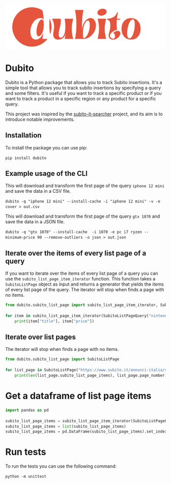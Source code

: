![Dubito Logo](assets/dubito_logo.png "Dubito")

# Dubito

Dubito is a Python package that allows you to track Subito insertions. It's a simple tool that allows you to track subito insertions by specifying a query and some filters. It's useful if you want to track a specific product or if you want to track a product in a specific region or any product for a specific query.

This project was inspired by the [subito-it-searcher](https://github.com/morrolinux/subito-it-searcher) project, and its aim is to introduce notable improvements.

## Installation

To install the package you can use pip:

`pip install dubito`

## Example usage of the CLI

This will download and transform the first page of the query `iphone 12 mini` and save the data in a CSV file.

`dubito -q "iphone 12 mini" --install-cache -i "iphone 12 mini" -v -e cover > out.csv`

This will download and transform the first page of the query `gtx 1070` and save the data in a JSON file.

`dubito -q "gtx 1070" --install-cache  -i 1070 -e pc i7 ryzen --minimum-price 90 --remove-outliers -o json > out.json`

## Iterate over the items of every list page of a query

If you want to iterate over the items of every list page of a query you can use the `subito_list_page_item_iterator` function. This function takes a `SubitoListPage` object as input and returns a generator that yields the items of every list page of the query. The iterator will stop when finds a page with no items.

```python
from dubito.subito_list_page import subito_list_page_item_iterator, SubitoListPageQuery

for item in subito_list_page_item_iterator(SubitoListPageQuery("nintendo switch")):
    print(item["title"], item["price"])
```

## Iterate over list pages

The iterator will stop when finds a page with no items.

```python
from dubito.subito_list_page import SubitoListPage

for list_page in SubitoListPage("https://www.subito.it/annunci-italia/vendita/usato/?q=nintendo%20switch").extract():
    print(len(list_page.subito_list_page_items), list_page.page_number)
```

# Get a dataframe of list page items

```python
import pandas as pd

subito_list_page_items = subito_list_page_item_iterator(SubitoListPageQuery(query))
subito_list_page_items = list(subito_list_page_items)
subito_list_page_items = pd.DataFrame(subito_list_page_items).set_index("identifier")
```


# Run tests

To run the tests you can use the following command:

`python -m unittest`